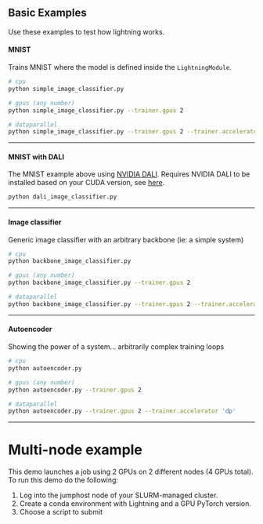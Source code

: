 ## Basic Examples

Use these examples to test how lightning works.

#### MNIST

Trains MNIST where the model is defined inside the `LightningModule`.

```bash
# cpu
python simple_image_classifier.py

# gpus (any number)
python simple_image_classifier.py --trainer.gpus 2

# dataparallel
python simple_image_classifier.py --trainer.gpus 2 --trainer.accelerator 'dp'
```

______________________________________________________________________

#### MNIST with DALI

The MNIST example above using [NVIDIA DALI](https://developer.nvidia.com/DALI).
Requires NVIDIA DALI to be installed based on your CUDA version, see [here](https://docs.nvidia.com/deeplearning/dali/user-guide/docs/installation.html).

```bash
python dali_image_classifier.py
```

______________________________________________________________________

#### Image classifier

Generic image classifier with an arbitrary backbone (ie: a simple system)

```bash
# cpu
python backbone_image_classifier.py

# gpus (any number)
python backbone_image_classifier.py --trainer.gpus 2

# dataparallel
python backbone_image_classifier.py --trainer.gpus 2 --trainer.accelerator 'dp'
```

______________________________________________________________________

#### Autoencoder

Showing the power of a system... arbitrarily complex training loops

```bash
# cpu
python autoencoder.py

# gpus (any number)
python autoencoder.py --trainer.gpus 2

# dataparallel
python autoencoder.py --trainer.gpus 2 --trainer.accelerator 'dp'
```

______________________________________________________________________

# Multi-node example

This demo launches a job using 2 GPUs on 2 different nodes (4 GPUs total).
To run this demo do the following:

1. Log into the jumphost node of your SLURM-managed cluster.
1. Create a conda environment with Lightning and a GPU PyTorch version.
1. Choose a script to submit

